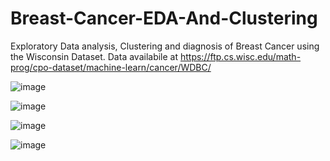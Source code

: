# Breast-Cancer-EDA-And-Clustering
Exploratory Data analysis, Clustering and diagnosis of Breast Cancer using the Wisconsin Dataset. 
Data availabile at https://ftp.cs.wisc.edu/math-prog/cpo-dataset/machine-learn/cancer/WDBC/


![image](https://user-images.githubusercontent.com/12696541/158061106-a371b6c5-ebe9-400b-920f-e0131fde3dc8.png)

![image](https://user-images.githubusercontent.com/12696541/158061118-d716394d-3a7c-4acd-875f-6f1058c61d72.png)

![image](https://user-images.githubusercontent.com/12696541/158061131-b0cd9d85-39d1-46f9-b1c5-a77455bbe666.png)

![image](https://user-images.githubusercontent.com/12696541/158061161-4f1f60c6-6076-4821-8060-26bad1721e0d.png)

